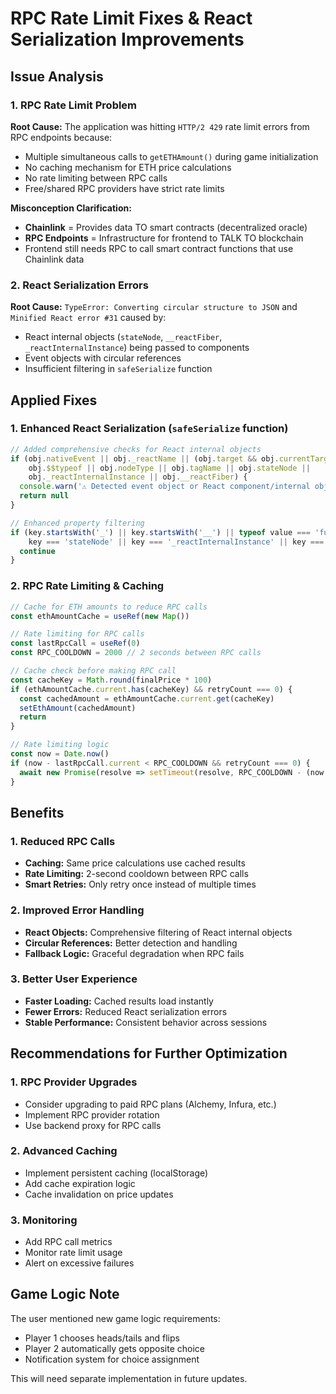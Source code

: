 # RPC Rate Limit Fixes & React Serialization Improvements

## Issue Analysis

### 1. RPC Rate Limit Problem
**Root Cause:** The application was hitting `HTTP/2 429` rate limit errors from RPC endpoints because:
- Multiple simultaneous calls to `getETHAmount()` during game initialization
- No caching mechanism for ETH price calculations
- No rate limiting between RPC calls
- Free/shared RPC providers have strict rate limits

**Misconception Clarification:** 
- **Chainlink** = Provides data TO smart contracts (decentralized oracle)
- **RPC Endpoints** = Infrastructure for frontend to TALK TO blockchain
- Frontend still needs RPC to call smart contract functions that use Chainlink data

### 2. React Serialization Errors
**Root Cause:** `TypeError: Converting circular structure to JSON` and `Minified React error #31` caused by:
- React internal objects (`stateNode`, `__reactFiber`, `_reactInternalInstance`) being passed to components
- Event objects with circular references
- Insufficient filtering in `safeSerialize` function

## Applied Fixes

### 1. Enhanced React Serialization (`safeSerialize` function)
```javascript
// Added comprehensive checks for React internal objects
if (obj.nativeEvent || obj._reactName || (obj.target && obj.currentTarget) || 
    obj.$$typeof || obj.nodeType || obj.tagName || obj.stateNode || 
    obj._reactInternalInstance || obj.__reactFiber) {
  console.warn('⚠️ Detected event object or React component/internal object, skipping serialization')
  return null
}

// Enhanced property filtering
if (key.startsWith('_') || key.startsWith('__') || typeof value === 'function' || 
    key === 'stateNode' || key === '_reactInternalInstance' || key === '__reactFiber') {
  continue
}
```

### 2. RPC Rate Limiting & Caching
```javascript
// Cache for ETH amounts to reduce RPC calls
const ethAmountCache = useRef(new Map())

// Rate limiting for RPC calls
const lastRpcCall = useRef(0)
const RPC_COOLDOWN = 2000 // 2 seconds between RPC calls

// Cache check before making RPC call
const cacheKey = Math.round(finalPrice * 100)
if (ethAmountCache.current.has(cacheKey) && retryCount === 0) {
  const cachedAmount = ethAmountCache.current.get(cacheKey)
  setEthAmount(cachedAmount)
  return
}

// Rate limiting logic
const now = Date.now()
if (now - lastRpcCall.current < RPC_COOLDOWN && retryCount === 0) {
  await new Promise(resolve => setTimeout(resolve, RPC_COOLDOWN - (now - lastRpcCall.current)))
}
```

## Benefits

### 1. Reduced RPC Calls
- **Caching:** Same price calculations use cached results
- **Rate Limiting:** 2-second cooldown between RPC calls
- **Smart Retries:** Only retry once instead of multiple times

### 2. Improved Error Handling
- **React Objects:** Comprehensive filtering of React internal objects
- **Circular References:** Better detection and handling
- **Fallback Logic:** Graceful degradation when RPC fails

### 3. Better User Experience
- **Faster Loading:** Cached results load instantly
- **Fewer Errors:** Reduced React serialization errors
- **Stable Performance:** Consistent behavior across sessions

## Recommendations for Further Optimization

### 1. RPC Provider Upgrades
- Consider upgrading to paid RPC plans (Alchemy, Infura, etc.)
- Implement RPC provider rotation
- Use backend proxy for RPC calls

### 2. Advanced Caching
- Implement persistent caching (localStorage)
- Add cache expiration logic
- Cache invalidation on price updates

### 3. Monitoring
- Add RPC call metrics
- Monitor rate limit usage
- Alert on excessive failures

## Game Logic Note
The user mentioned new game logic requirements:
- Player 1 chooses heads/tails and flips
- Player 2 automatically gets opposite choice
- Notification system for choice assignment

This will need separate implementation in future updates. 